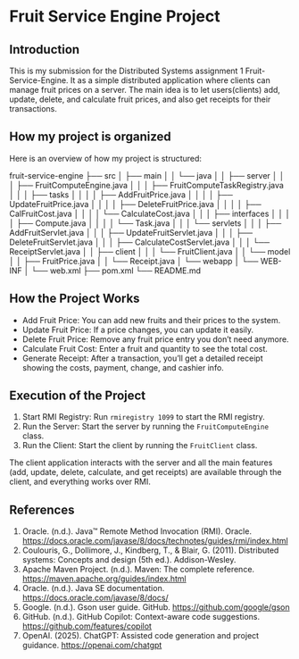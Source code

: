 # Fruit Service Engine Project

## Introduction
This is my submission for the Distributed Systems assignment 1 Fruit-Service-Engine. It as a simple distributed application where clients can manage fruit prices on a server. 
The main idea is to let users(clients) add, update, delete, and calculate fruit prices, and also get receipts for their transactions. 

## How my project is organized 

Here is an overview of how my project is structured:

fruit-service-engine
├── src
│   ├── main
│   │   └── java
│   │       ├── server
│   │       │   ├── FruitComputeEngine.java
│   │       │   ├── FruitComputeTaskRegistry.java
│   │       │   ├── tasks
│   │       │   │   ├── AddFruitPrice.java
│   │       │   │   ├── UpdateFruitPrice.java
│   │       │   │   ├── DeleteFruitPrice.java
│   │       │   │   ├── CalFruitCost.java
│   │       │   │   └── CalculateCost.java
│   │       │   ├── interfaces
│   │       │   │   ├── Compute.java
│   │       │   │   └── Task.java
│   │       │   └── servlets
│   │       │       ├── AddFruitServlet.java
│   │       │       ├── UpdateFruitServlet.java
│   │       │       ├── DeleteFruitServlet.java
│   │       │       ├── CalculateCostServlet.java
│   │       │       └── ReceiptServlet.java
│   │       ├── client
│   │       │   └── FruitClient.java
│   │       └── model
│   │           ├── FruitPrice.java
│   │           └── Receipt.java
│   └── webapp
│       └── WEB-INF
│           └── web.xml
├── pom.xml
└── README.md


## How the Project Works

- Add Fruit Price: You can add new fruits and their prices to the system.
- Update Fruit Price: If a price changes, you can update it easily.
- Delete Fruit Price: Remove any fruit price entry you don’t need anymore.
- Calculate Fruit Cost: Enter a fruit and quantity to see the total cost.
- Generate Receipt: After a transaction, you’ll get a detailed receipt showing the costs, payment, change, and cashier info.

## Execution of the Project

1. Start RMI Registry: Run `rmiregistry 1099` to start the RMI registry.
2. Run the Server: Start the server by running the `FruitComputeEngine` class.
3. Run the Client: Start the client by running the `FruitClient` class.

The client application interacts with the server and all the main features (add, update, delete, calculate, and get receipts) are available through the client, and everything works over RMI.

## References

1. Oracle. (n.d.). Java™ Remote Method Invocation (RMI). Oracle. https://docs.oracle.com/javase/8/docs/technotes/guides/rmi/index.html
2. Coulouris, G., Dollimore, J., Kindberg, T., & Blair, G. (2011). Distributed systems: Concepts and design (5th ed.). Addison-Wesley.
3. Apache Maven Project. (n.d.). Maven: The complete reference. https://maven.apache.org/guides/index.html
4. Oracle. (n.d.). Java SE documentation. https://docs.oracle.com/javase/8/docs/
5. Google. (n.d.). Gson user guide. GitHub. https://github.com/google/gson
6. GitHub. (n.d.). GitHub Copilot: Context-aware code suggestions. https://github.com/features/copilot
7. OpenAI. (2025). ChatGPT: Assisted code generation and project guidance. https://openai.com/chatgpt
